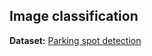 ## Image classification

**Dataset:** [Parking spot detection](https://drive.google.com/drive/folders/1CjEFWihRqTLNUnYRwHXxGAVwSXF2k8QC)
